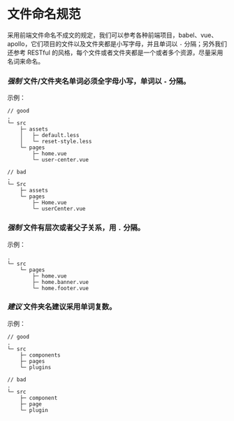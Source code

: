 # 文件命名规范
采用前端文件命名不成文的规定，我们可以参考各种前端项目，babel、vue、apollo，它们项目的文件以及文件夹都是小写字母，并且单词以 `-` 分隔；另外我们还参考 RESTful 的风格，每个文件或者文件夹都是一个或者多个资源，尽量采用名词来命名。

### *强制* 文件/文件夹名单词必须全字母小写，单词以 `-` 分隔。

示例：
```
// good
.
└─ src
    ├─ assets
    │   ├─ default.less
    │   └─ reset-style.less
    └─ pages
        ├─ home.vue
        └─ user-center.vue

// bad
.
└─ Src
    ├─ assets
    └─ pages
        ├─ Home.vue
        └─ userCenter.vue
```

### *强制* 文件有层次或者父子关系，用 `.` 分隔。

示例：
```
.
└─ src
    └─ pages
        ├─ home.vue
        ├─ home.banner.vue
        └─ home.footer.vue
```

### *建议* 文件夹名建议采用单词复数。

示例：
```
// good
.
└─ src
    ├─ components
    ├─ pages
    └─ plugins

// bad
.
└─ src
    ├─ component
    ├─ page
    └─ plugin
```